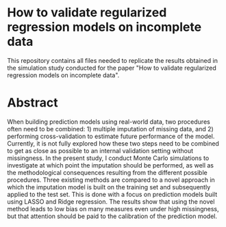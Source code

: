 # How to validate regularized regression models on incomplete data

This repository contains all files needed to replicate the results obtained in the simulation study conducted for the paper "How to validate regularized regression models on incomplete data". 

# Abstract

When building prediction models using real-world data, two procedures often need to be combined: 1) multiple imputation of missing data, and 2) performing cross-validation to estimate future performance of the model. Currently, it is not fully explored how these two steps need to be combined to get as close as possible to an internal validation setting without missingness. In the present study, I conduct Monte Carlo simulations to investigate at which point the imputation should be performed, as well as the methodological consequences resulting from the different possible procedures. Three existing methods are compared to a novel approach in which the imputation model is built on the training set and subsequently applied to the test set. This is done with a focus on prediction models built using LASSO and Ridge regression. The results show that using the novel method leads to low bias on many measures even under high missingness, but that attention should be paid to the calibration of the prediction model.



